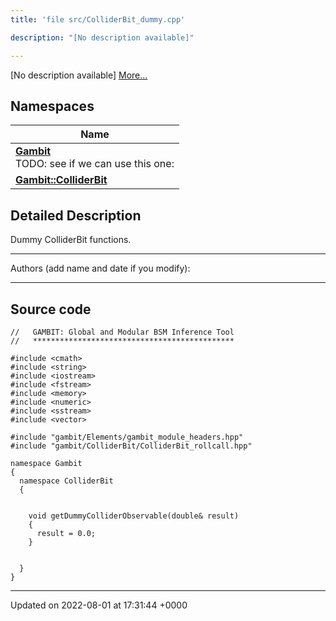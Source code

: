 ```yaml
---
title: 'file src/ColliderBit_dummy.cpp'

description: "[No description available]"

---
```







[No description available] [More...](#detailed-description)

## Namespaces

| Name           |
| -------------- |
| **[Gambit](/documentation/code/darkbit_developmentnamespaces/namespacegambit/)** <br>TODO: see if we can use this one:  |
| **[Gambit::ColliderBit](/documentation/code/darkbit_developmentnamespaces/namespacegambit_1_1colliderbit/)**  |

## Detailed Description


Dummy ColliderBit functions.



------------------

Authors (add name and date if you modify):



------------------




## Source code

```
//   GAMBIT: Global and Modular BSM Inference Tool
//   *********************************************

#include <cmath>
#include <string>
#include <iostream>
#include <fstream>
#include <memory>
#include <numeric>
#include <sstream>
#include <vector>

#include "gambit/Elements/gambit_module_headers.hpp"
#include "gambit/ColliderBit/ColliderBit_rollcall.hpp"

namespace Gambit
{
  namespace ColliderBit
  {


    void getDummyColliderObservable(double& result)
    {
      result = 0.0;
    }


  }
}
```


-------------------------------

Updated on 2022-08-01 at 17:31:44 +0000

